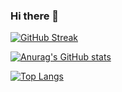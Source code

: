 ### Hi there 👋

<!--
**yaustal666/yaustal666** is a ✨ _special_ ✨ repository because its `README.md` (this file) appears on your GitHub profile.

Here are some ideas to get you started:

- 🔭 I’m currently working on ...
- 🌱 I’m currently learning ...
- 👯 I’m looking to collaborate on ...
- 🤔 I’m looking for help with ...
- 💬 Ask me about ...
- 📫 How to reach me: ...
- 😄 Pronouns: ...
- ⚡ Fun fact: ...
-->

[![GitHub Streak](https://streak-stats.demolab.com/?user=yaustal666)](https://git.io/streak-stats)

[![Anurag's GitHub stats](https://github-readme-stats.vercel.app/api?username=yaustal666)](https://github.com/anuraghazra/github-readme-stats)

[![Top Langs](https://github-readme-stats.vercel.app/api/top-langs/?username=yaustal666)](https://github.com/anuraghazra/github-readme-stats)

